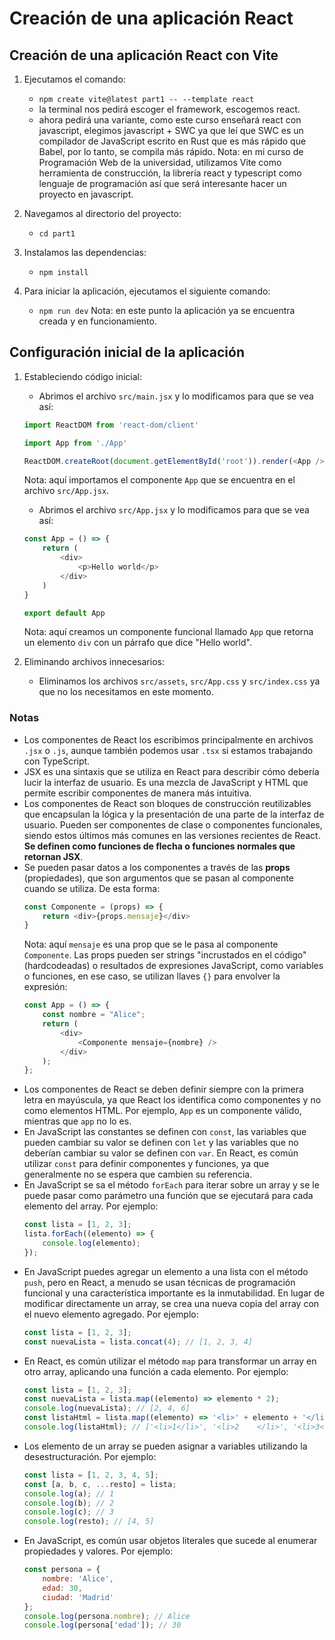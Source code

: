 # Creación de una aplicación React

## Creación de una aplicación React con Vite
1. Ejecutamos el comando:
    - `npm create vite@latest part1 -- --template react`
    - la terminal nos pedirá escoger el framework, escogemos react.
    - ahora pedirá una variante, como este curso enseñará react con javascript, elegimos javascript + SWC ya que leí que SWC es un compilador de JavaScript escrito en Rust que es más rápido que Babel, por lo tanto, se compila más rápido.
    Nota: en mi curso de Programación Web de la universidad, utilizamos Vite como herramienta de construcción, la librería react y typescript como lenguaje de programación así que será interesante hacer un proyecto en javascript.

2. Navegamos al directorio del proyecto:
    - `cd part1`

3. Instalamos las dependencias:
    - `npm install`

4. Para iniciar la aplicación, ejecutamos el siguiente comando:
    - `npm run dev`
    Nota: en este punto la aplicación ya se encuentra creada y en funcionamiento.

## Configuración inicial de la aplicación

1. Estableciendo código inicial:
    - Abrimos el archivo `src/main.jsx` y lo modificamos para que se vea así:
    ```javascript
    import ReactDOM from 'react-dom/client'

    import App from './App'

    ReactDOM.createRoot(document.getElementById('root')).render(<App />)
    ```
    Nota: aquí importamos el componente `App` que se encuentra en el archivo `src/App.jsx`.
    - Abrimos el archivo `src/App.jsx` y lo modificamos para que se vea así:
    ```javascript
    const App = () => {
        return (
            <div>
                <p>Hello world</p>
            </div>
        )
    }

    export default App
    ```
    Nota: aquí creamos un componente funcional llamado `App` que retorna un elemento `div` con un párrafo que dice "Hello world".

2. Eliminando archivos innecesarios:
    - Eliminamos los archivos `src/assets`, `src/App.css` y `src/index.css` ya que no los necesitamos en este momento.

### Notas
- Los componentes de React los escribimos principalmente en archivos `.jsx` o `.js`, aunque también podemos usar `.tsx` si estamos trabajando con TypeScript.
- JSX es una sintaxis que se utiliza en React para describir cómo debería lucir la interfaz de usuario. Es una mezcla de JavaScript y HTML que permite escribir componentes de manera más intuitiva.
- Los componentes de React son bloques de construcción reutilizables que encapsulan la lógica y la presentación de una parte de la interfaz de usuario. Pueden ser componentes de clase o componentes funcionales, siendo estos últimos más comunes en las versiones recientes de React. **Se definen como funciones de flecha o funciones normales que retornan JSX**.
- Se pueden pasar datos a los componentes a través de las **props** (propiedades), que son argumentos que se pasan al componente cuando se utiliza. De esta forma:
    ```javascript
    const Componente = (props) => {
        return <div>{props.mensaje}</div>
    }
    ```
    Nota: aquí `mensaje` es una prop que se le pasa al componente `Componente`. Las props pueden ser strings "incrustados en el código"(hardcodeadas) o resultados de expresiones JavaScript, como variables o funciones, en ese caso, se utilizan llaves `{}` para envolver la expresión:
    ```javascript
    const App = () => {
        const nombre = "Alice";
        return (
            <div>
                <Componente mensaje={nombre} />
            </div>
        );
    };
    ```
- Los componentes de React se deben definir siempre con la primera letra en mayúscula, ya que React los identifica como componentes y no como elementos HTML. Por ejemplo, `App` es un componente válido, mientras que `app` no lo es.
- En JavaScript las constantes se definen con `const`, las variables que pueden cambiar su valor se definen con `let` y las variables que no deberían cambiar su valor se definen con `var`. En React, es común utilizar `const` para definir componentes y funciones, ya que generalmente no se espera que cambien su referencia.
- En JavaScript se sa el método `forEach` para iterar sobre un array y se le puede pasar como parámetro una función que se ejecutará para cada elemento del array. Por ejemplo:
    ```javascript
    const lista = [1, 2, 3];
    lista.forEach((elemento) => {
        console.log(elemento);
    });
    ```
- En JavaScript puedes agregar un elemento a una lista con el método `push`, pero en React, a menudo se usan técnicas de programación funcional y una característica importante es la inmutabilidad. En lugar de modificar directamente un array, se crea una nueva copia del array con el nuevo elemento agregado. Por ejemplo:
    ```javascript
    const lista = [1, 2, 3];
    const nuevaLista = lista.concat(4); // [1, 2, 3, 4]
    ```
- En React, es común utilizar el método `map` para transformar un array en otro array, aplicando una función a cada elemento. Por ejemplo:
    ```javascript
    const lista = [1, 2, 3];
    const nuevaLista = lista.map((elemento) => elemento * 2);
    console.log(nuevaLista); // [2, 4, 6]
    const listaHtml = lista.map((elemento) => '<li>' + elemento + '</li>');
    console.log(listaHtml); // ['<li>1</li>', '<li>2    </li>', '<li>3</li>']
    ```
- Los elemento de un array se pueden asignar a variables utilizando la desestructuración. Por ejemplo:
    ```javascript
    const lista = [1, 2, 3, 4, 5];
    const [a, b, c, ...resto] = lista;
    console.log(a); // 1
    console.log(b); // 2
    console.log(c); // 3
    console.log(resto); // [4, 5]
    ```
- En JavaScript, es común usar objetos literales que sucede al enumerar propiedades y valores. Por ejemplo:
    ```javascript
    const persona = {
        nombre: 'Alice',
        edad: 30,
        ciudad: 'Madrid'
    };
    console.log(persona.nombre); // Alice
    console.log(persona['edad']); // 30
    ```